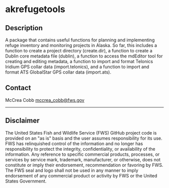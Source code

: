 # akrefugetools

## Description
A package that contains useful functions for planning and implementing refuge 
inventory and monitoring projects in Alaska. So far, this includes a function to 
create a project directory (create.dir), a function to create a Dublin core metadata file
(dublin), a function to access the mdEditor tool for creating and editing metadata,
a function to import and format Telonics Iridium GPS collar data (import.telonics), and 
a function to import and format ATS GlobalStar GPS collar data (import.ats).

## Contact
McCrea Cobb <mccrea_cobb@fws.gov>
_____________________________

## Disclaimer
The United States Fish and Wildlife Service (FWS) GitHub project code is provided on 
an "as is" basis and the user assumes responsibility for its use. FWS has relinquished 
control of the information and no longer has responsibility to protect the integrity, 
confidentiality, or availability of the information. Any reference to specific 
commercial products, processes, or services by service mark, trademark, manufacturer, 
or otherwise, does not constitute or imply their endorsement, recommendation or 
favoring by FWS. The FWS seal and logo shall not be used in any manner to imply 
endorsement of any commercial product or activity by FWS or the United States 
Government.
